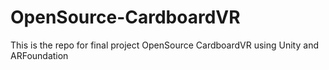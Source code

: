 # OpenSource-CardboardVR
This is the repo for final project OpenSource CardboardVR using Unity and ARFoundation
